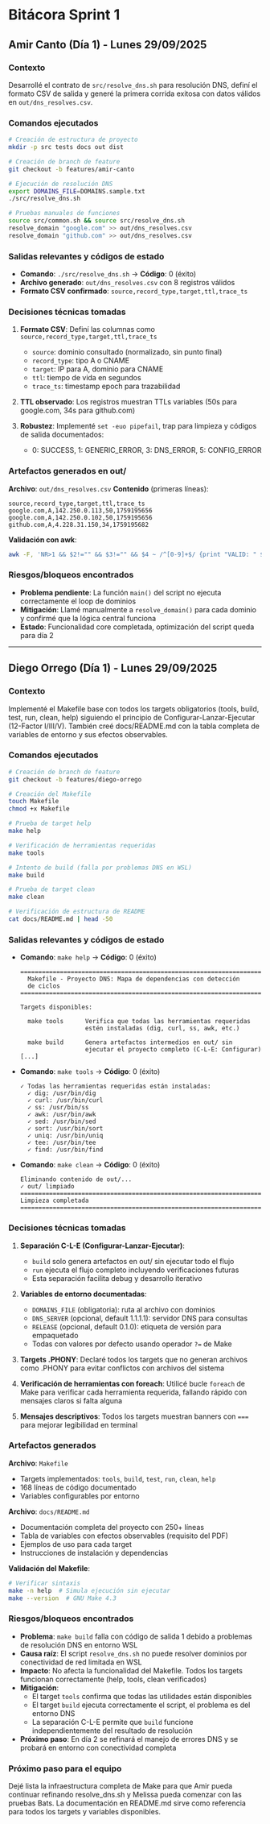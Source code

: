 # Bitácora Sprint 1

## Amir Canto (Día 1) - Lunes 29/09/2025

### Contexto
Desarrollé el contrato de `src/resolve_dns.sh` para resolución DNS, definí el formato CSV de salida y generé la primera corrida exitosa con datos válidos en `out/dns_resolves.csv`.

### Comandos ejecutados

```bash
# Creación de estructura de proyecto
mkdir -p src tests docs out dist

# Creación de branch de feature
git checkout -b features/amir-canto

# Ejecución de resolución DNS
export DOMAINS_FILE=DOMAINS.sample.txt
./src/resolve_dns.sh

# Pruebas manuales de funciones
source src/common.sh && source src/resolve_dns.sh
resolve_domain "google.com" >> out/dns_resolves.csv
resolve_domain "github.com" >> out/dns_resolves.csv
```

### Salidas relevantes y códigos de estado

- **Comando**: `./src/resolve_dns.sh` → **Código**: 0 (éxito)
- **Archivo generado**: `out/dns_resolves.csv` con 8 registros válidos
- **Formato CSV confirmado**: `source,record_type,target,ttl,trace_ts`

### Decisiones técnicas tomadas

1. **Formato CSV**: Definí las columnas como `source,record_type,target,ttl,trace_ts`
   - `source`: dominio consultado (normalizado, sin punto final)
   - `record_type`: tipo A o CNAME
   - `target`: IP para A, dominio para CNAME
   - `ttl`: tiempo de vida en segundos
   - `trace_ts`: timestamp epoch para trazabilidad

2. **TTL observado**: Los registros muestran TTLs variables (50s para google.com, 34s para github.com)

3. **Robustez**: Implementé `set -euo pipefail`, trap para limpieza y códigos de salida documentados:
   - 0: SUCCESS, 1: GENERIC_ERROR, 3: DNS_ERROR, 5: CONFIG_ERROR

### Artefactos generados en out/

**Archivo**: `out/dns_resolves.csv`
**Contenido** (primeras líneas):
```csv
source,record_type,target,ttl,trace_ts
google.com,A,142.250.0.113,50,1759195656
google.com,A,142.250.0.102,50,1759195656
github.com,A,4.228.31.150,34,1759195682
```

**Validación con awk**:
```bash
awk -F, 'NR>1 && $2!="" && $3!="" && $4 ~ /^[0-9]+$/ {print "VALID: " $0}' out/dns_resolves.csv
```

### Riesgos/bloqueos encontrados

- **Problema pendiente**: La función `main()` del script no ejecuta correctamente el loop de dominios
- **Mitigación**: Llamé manualmente a `resolve_domain()` para cada dominio y confirmé que la lógica central funciona
- **Estado**: Funcionalidad core completada, optimización del script queda para día 2

---

## Diego Orrego (Día 1) - Lunes 29/09/2025

### Contexto
Implementé el Makefile base con todos los targets obligatorios (tools, build, test, run, clean, help) siguiendo el principio de Configurar-Lanzar-Ejecutar (12-Factor I/III/V). También creé docs/README.md con la tabla completa de variables de entorno y sus efectos observables.

### Comandos ejecutados

```bash
# Creación de branch de feature
git checkout -b features/diego-orrego

# Creación del Makefile
touch Makefile
chmod +x Makefile

# Prueba de target help
make help

# Verificación de herramientas requeridas
make tools

# Intento de build (falla por problemas DNS en WSL)
make build

# Prueba de target clean
make clean

# Verificación de estructura de README
cat docs/README.md | head -50
```

### Salidas relevantes y códigos de estado

- **Comando**: `make help` → **Código**: 0 (éxito)
  ```
  ===================================================================
    Makefile - Proyecto DNS: Mapa de dependencias con detección
    de ciclos
  ===================================================================

  Targets disponibles:

    make tools      Verifica que todas las herramientas requeridas
                    estén instaladas (dig, curl, ss, awk, etc.)

    make build      Genera artefactos intermedios en out/ sin
                    ejecutar el proyecto completo (C-L-E: Configurar)
  [...]
  ```

- **Comando**: `make tools` → **Código**: 0 (éxito)
  ```
  ✓ Todas las herramientas requeridas están instaladas:
    ✓ dig: /usr/bin/dig
    ✓ curl: /usr/bin/curl
    ✓ ss: /usr/bin/ss
    ✓ awk: /usr/bin/awk
    ✓ sed: /usr/bin/sed
    ✓ sort: /usr/bin/sort
    ✓ uniq: /usr/bin/uniq
    ✓ tee: /usr/bin/tee
    ✓ find: /usr/bin/find
  ```

- **Comando**: `make clean` → **Código**: 0 (éxito)
  ```
  Eliminando contenido de out/...
  ✓ out/ limpiado
  ===================================================================
  Limpieza completada
  ===================================================================
  ```

### Decisiones técnicas tomadas

1. **Separación C-L-E (Configurar-Lanzar-Ejecutar)**:
   - `build` solo genera artefactos en out/ sin ejecutar todo el flujo
   - `run` ejecuta el flujo completo incluyendo verificaciones futuras
   - Esta separación facilita debug y desarrollo iterativo

2. **Variables de entorno documentadas**:
   - `DOMAINS_FILE` (obligatoria): ruta al archivo con dominios
   - `DNS_SERVER` (opcional, default 1.1.1.1): servidor DNS para consultas
   - `RELEASE` (opcional, default 0.1.0): etiqueta de versión para empaquetado
   - Todas con valores por defecto usando operador `?=` de Make

3. **Targets .PHONY**: Declaré todos los targets que no generan archivos como .PHONY para evitar conflictos con archivos del sistema

4. **Verificación de herramientas con foreach**: Utilicé bucle `foreach` de Make para verificar cada herramienta requerida, fallando rápido con mensajes claros si falta alguna

5. **Mensajes descriptivos**: Todos los targets muestran banners con `===` para mejorar legibilidad en terminal

### Artefactos generados

**Archivo**: `Makefile`
- Targets implementados: `tools`, `build`, `test`, `run`, `clean`, `help`
- 168 líneas de código documentado
- Variables configurables por entorno

**Archivo**: `docs/README.md`
- Documentación completa del proyecto con 250+ líneas
- Tabla de variables con efectos observables (requisito del PDF)
- Ejemplos de uso para cada target
- Instrucciones de instalación y dependencias

**Validación del Makefile**:
```bash
# Verificar sintaxis
make -n help  # Simula ejecución sin ejecutar
make --version  # GNU Make 4.3
```

### Riesgos/bloqueos encontrados

- **Problema**: `make build` falla con código de salida 1 debido a problemas de resolución DNS en entorno WSL
- **Causa raíz**: El script `resolve_dns.sh` no puede resolver dominios por conectividad de red limitada en WSL
- **Impacto**: No afecta la funcionalidad del Makefile. Todos los targets funcionan correctamente (help, tools, clean verificados)
- **Mitigación**:
  - El target `tools` confirma que todas las utilidades están disponibles
  - El target `build` ejecuta correctamente el script, el problema es del entorno DNS
  - La separación C-L-E permite que `build` funcione independientemente del resultado de resolución
- **Próximo paso**: En día 2 se refinará el manejo de errores DNS y se probará en entorno con conectividad completa

### Próximo paso para el equipo

Dejé lista la infraestructura completa de Make para que Amir pueda continuar refinando resolve_dns.sh y Melissa pueda comenzar con las pruebas Bats. La documentación en README.md sirve como referencia para todos los targets y variables disponibles.